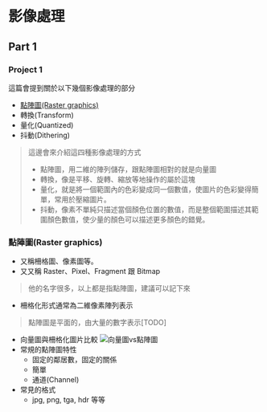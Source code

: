 # 影像處理 

## Part 1

### Project 1

這篇會提到關於以下幾個影像處理的部分

* [點陣圖(Raster graphics)](#點陣圖raster-graphics)
* 轉換(Transform)
* 量化(Quantized)
* 抖動(Dithering)

> 這邊會來介紹這四種影像處理的方式
> * 點陣圖，用二維的陣列儲存，跟點陣圖相對的就是向量圖
> * 轉換，像是平移、旋轉、縮放等地操作的屬於這塊
> * 量化，就是將一個範圍內的色彩變成同一個數值，使圖片的色彩變得簡單，常用於壓縮圖片。
> * 抖動，像素不單純只描述當個顏色位置的數值，而是整個範圍描述其範圍顏色數值，使少量的顏色可以描述更多顏色的錯覺。

### 點陣圖(Raster graphics)

* 又稱柵格圖、像素圖等。
* 又又稱 Raster、Pixel、Fragment 跟 Bitmap
> 他的名字很多，以上都是指點陣圖，建議可以記下來
* 柵格化形式通常為二維像素陣列表示
> 點陣圖是平面的，由大量的數字表示[TODO]
* 向量圖與柵格化圖片比較
  ![向量圖vs點陣圖](https://github.com/NTUST-LaiLab/LearnComputerGraphicsProjectPPT/assets/32979547/d106a91d-675f-4519-8957-8256a581bf64)
* 常規的點陣圖特性
   * 固定的鄰居數，固定的關係
   * 簡單
   * 通道(Channel)
* 常見的格式
   * jpg, png, tga, hdr 等等
